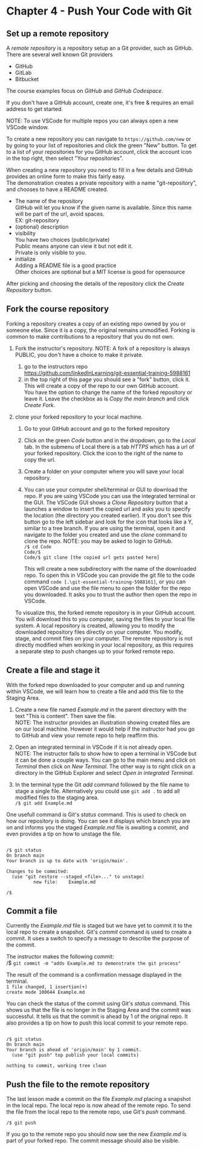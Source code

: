 # Chapter 4 - Push Your Code with Git

## Set up a remote repository
A *remote repository* is a repository setup an a Git provider, such as GitHub.
There are several well known Git providers
- GitHub
- GitLab
- Bitbucket

The course examples focus on *GitHub* and *GitHub Codespace*.

If you don't have a GitHub account, create one, it's free & requires an email address to get started.

NOTE: To use VSCode for multiple repos you can always open a new VSCode window.

To create a new repository you can navigate to `https://github.com/new` or by going to your list of repositories and click the green "New" button.
To get to a list of your repositories for you GitHub account, click the account icon in the top right, then select "Your repositories".

When creating a new repository you need to fill in a few details and GitHub provides an online form to make this fairly easy.<br>
The demonstration creates a private repository with a name "git-repository", and chooses to have a README created. 

- The name of the repository<br>
  GitHub will let you know if the given name is available.
  Since this name will be part of the url, avoid spaces.<br>
  EX: git-repository
- (optional) description
- visibility<br>
  You have two choices (public/private)<br>
  Public means anyone can view it but not edit it.<br>
  Private is only visible to you.
- initialize<br>
  Adding a README file is a good practice<br>
  Other choices are optional but a MIT license is good for opensource

After picking and choosing the details of the repository click the *Create Repository* button.


## Fork the course repository
Forking a repository creates a copy of an existing repo owned by you or someone else.
Since it is a copy, the original remains unmodified.
Forking is common to make contributions to a repository that you do not own.

1. Fork the instructor's repository.
NOTE: A fork of a repository is always PUBLIC, you don't have a choice to make it private.
    1. go to the instructors repo<br>
  https://github.com/linkedInLearning/git-essential-training-5988161
    2. in the top right of this page you should see a "fork" button, click it.<br>
  This will create a copy of the repo to our own GitHub account.<br>
  You have the option to change the name of the forked repository or leave it.
  Leave the checkbox as is *Copy the main branch* and click *Create Fork*.


2. clone your forked repository to your local machine.
    1. Go to your GitHub account and go to the forked repository
    2. Click on the green *Code* button and in the dropdown, go to the *Local* tab.
       In the submenu of Local there is a tab *HTTPS* which has a url of your forked repository. Click the icon to the right of the name to copy the url.
    3. Create a folder on your computer where you will save your local repository.
    4. You can use your computer shell/terminal or GUI to download the repo.
       If you are using VSCode you can use the integrated terminal or the GUI.
       The VSCode GUI shows a *Clone Repository* button that a launches a window to insert the copied url and asks you to specify the location (the directory you created earlier). If you don't see this button go to the left sidebar and look for the icon that looks like a Y, similar to a tree branch.
       If you are using the terminal, open it and navigate to the folder you created and use the *clone* command to clone the repo. NOTE: you may be asked to login to GitHub.<br>
       `/$ cd Code`<br>
       `Code/$`<br>
       `Code/$ git clone [the copied url gets pasted here]`

       This will create a new subdirectory with the name of the downloaded repo.
       To open this in VSCode you can provide the git file to the code command `code [.\git-essential-training-5988161]`, or you can open VSCode and use the file menu to open the folder for the repo you downloaded. It asks you to trust the author then open the repo in VSCode.

   To visualize this, the forked remote repository is in your GitHub account.
   You will download this to you computer, saving the files to your local file system.
   A local repository is created, allowing you to modify the downloaded repository files directly on your computer. You modify, stage, and commit files on your computer. The remote repository is not directly modified when working in your local repository, as this requires a separate step to push changes up to your forked remote repo.


## Create a file and stage it
With the forked repo downloaded to your computer and up and running within VSCode, we will learn how to create a file and add this file to the Staging Area.

1. Create a new file named *Example.md* in the parent directory with the text "This is content". Then save the file.<br>
NOTE: The instructor provides an illustration showing created files are on our local machine. However it would help if the instructor had you go to GitHub and view your remote repo to help reaffirm this.

2. Open an integrated terminal in VSCode if it is not already open.<br> 
   NOTE: The instructor fails to show how to open a terminal in VSCode but it can be done a couple ways. You can go to the main menu and click on *Terminal* then click on *New Terminal*. The other way is to right click on a directory in the GitHub Explorer and select *Open in integrated Terminal*.

3. In the terminal type the Git *add* command followed by the file name to stage a single file.
   Alternatively you could use `git add .` to add all modified files to the staging area.<br>
   `/$ git add Example.md`

One usefull command is Git's *status* command. This is used to check on how our repository is doing. You can see it displays which branch you are on and informs you the staged *Example.md* file is awaiting a commit, and even provides a tip on how to unstage the file.<br>
<pre><code>
/$ git status
On branch main
Your branch is up to date with 'origin/main'.

Changes to be commited:
  (use "git restore --staged &lt;file>..." to unstage)
          new file:    Example.md

/$
</code></pre>


## Commit a file
Currently the *Example.md* file is staged but we have yet to commit it to the local repo to create a snapshot. Git's *commit* command is used to create a commit. It uses a switch to specify a message to describe the purpose of the commit.

The instructor makes the following commit:<br>
/$ `git commit -m "adds Example.md to demonstrate the git process"`<br>

The result of the command is a confirmation message displayed in the terminal.<br>
`1 file changed, 1 insertion(+)`<br>
`create mode 100644 Example.md`

You can check the status of the commit using Git's *status* command. This shows us that the file is no longer in the Staging Area and the commit was successful. It tells us that the commit is ahead by 1 of the original repo. It also provides a tip on how to push this local commit to your remote repo.<br>
<pre><code>
/$ git status
On branch main
Your branch is ahead of 'origin/main' by 1 commit.
  (use "git push" top publish your local commits)

nothing to commit, working tree clean
</code></pre>


## Push the file to the remote repository
The last lesson made a commit on the file *Example.md* placing a snapshot in the local repo. The local repo is now ahead of the remote repo. To send the file from the local repo to the remote repo, use Git's *push* command.

`/$ git push`

If you go to the remote repo you should now see the new *Example.md* is part of your forked repo. The commit message should also be visible.


